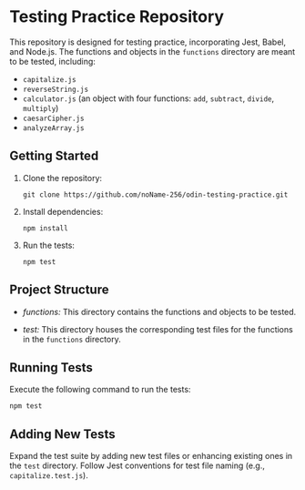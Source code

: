 # Testing Practice Repository

This repository is designed for testing practice, incorporating Jest, Babel, and Node.js. The functions and objects in the `functions` directory are meant to be tested, including:

- `capitalize.js`
- `reverseString.js`
- `calculator.js` (an object with four functions: `add`, `subtract`, `divide`, `multiply`)
- `caesarCipher.js`
- `analyzeArray.js`

## Getting Started

1. Clone the repository:

   `git clone https://github.com/noName-256/odin-testing-practice.git`

2. Install dependencies:

   `npm install`

3. Run the tests:

   `npm test`

## Project Structure

- _functions:_ This directory contains the functions and objects to be tested.

- _test:_ This directory houses the corresponding test files for the functions in the `functions` directory.

## Running Tests

Execute the following command to run the tests:

`npm test`

## Adding New Tests

Expand the test suite by adding new test files or enhancing existing ones in the `test` directory. Follow Jest conventions for test file naming (e.g., `capitalize.test.js`).

